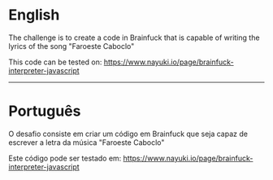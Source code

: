 # English
The challenge is to create a code in Brainfuck that is capable of writing the lyrics of the song "Faroeste Caboclo"

This code can be tested on:
https://www.nayuki.io/page/brainfuck-interpreter-javascript

---------------------------
# Português
O desafio consiste em criar um código em Brainfuck que seja capaz de escrever a letra da música "Faroeste Caboclo"

Este código pode ser testado em:
https://www.nayuki.io/page/brainfuck-interpreter-javascript
